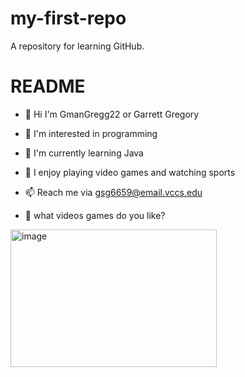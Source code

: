 # my-first-repo
A repository for learning GitHub.
# README
- 👋 Hi I'm GmanGregg22 or Garrett Gregory

- 👀 I'm interested in programming

- 🌱 I'm currently learning Java 

- 💞️ I enjoy playing video games and watching sports

- 📫 Reach me via gsg6659@email.vccs.edu
  
- 💬 what videos games do you like?

<img width="330" height="220" alt="image" src="https://github.com/user-attachments/assets/2193242b-e6a9-4172-bd84-97e6d7455906" />
